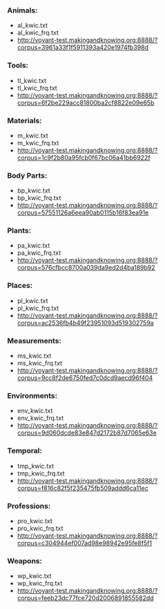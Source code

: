 ### Animals: 
* al_kwic.txt
* al_kwic_frq.txt
* http://voyant-test.makingandknowing.org:8888/?corpus=3961a33f1f5911393a420e1974fb398d
### Tools: 
* tl_kwic.txt
* tl_kwic_frq.txt
* http://voyant-test.makingandknowing.org:8888/?corpus=6f2be229acc81800ba2cf8822e09e65b

### Materials: 
* m_kwic.txt
* m_kwic_frq.txt
* http://voyant-test.makingandknowing.org:8888/?corpus=1c9f2b80a95fcb0f67bc06a41bb6922f

### Body Parts: 
* bp_kwic.txt
* bp_kwic_frq.txt
* http://voyant-test.makingandknowing.org:8888/?corpus=57551126a6eea90ab0115b16f83ea91e

### Plants: 
* pa_kwic.txt
* pa_kwic_frq.txt
* http://voyant-test.makingandknowing.org:8888/?corpus=576cfbcc8700a039da9ed2d4ba189b92

### Places: 
* pl_kwic.txt
* pl_kwic_frq.txt
* http://voyant-test.makingandknowing.org:8888/?corpus=ac2536fb4b49f23951093d519302759a

### Measurements: 
* ms_kwic.txt
* ms_kwic_frq.txt
* http://voyant-test.makingandknowing.org:8888/?corpus=9cc8f2de6750fed7c0dcd9aecd96f404

### Environments: 
* env_kwic.txt
* env_kwic_frq.txt
* http://voyant-test.makingandknowing.org:8888/?corpus=9d060dcde83e847d2172b87d7065e63e

### Temporal: 
* tmp_kwic.txt
* tmp_kwic_frq.txt
* http://voyant-test.makingandknowing.org:8888/?corpus=f816c82f5f235475fb509addd6ca11ec

### Professions: 
* pro_kwic.txt
* pro_kwic_frq.txt
* http://voyant-test.makingandknowing.org:8888/?corpus=c304944ef007ad98e98942e95fe8f5f1

### Weapons: 
* wp_kwic.txt
* wp_kwic_frq.txt
* http://voyant-test.makingandknowing.org:8888/?corpus=feeb23dc77fce720d2006891855582dd
